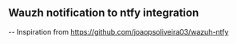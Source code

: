 ## Wauzh notification to ntfy integration

--
Inspiration from https://github.com/joaopsoliveira03/wazuh-ntfy
